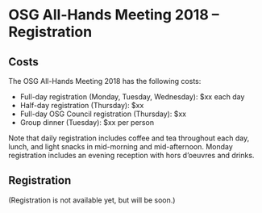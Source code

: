 # OSG All-Hands Meeting 2018 &ndash; Registration

## Costs

The OSG All-Hands Meeting 2018 has the following costs:

* Full-day registration (Monday, Tuesday, Wednesday): $xx each day
* Half-day registration (Thursday): $xx
* Full-day OSG Council registration (Thursday): $xx
* Group dinner (Tuesday): $xx per person

Note that daily registration includes coffee and tea throughout each day, lunch, and light snacks in mid-morning and
mid-afternoon.  Monday registration includes an evening reception with hors d&rsquo;oeuvres and drinks.

## Registration

(Registration is not available yet, but will be soon.)
